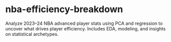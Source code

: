 # nba-efficiency-breakdown
Analyze 2023–24 NBA advanced player stats using PCA and regression to uncover what drives player efficiency. Includes EDA, modeling, and insights on statistical archetypes.

